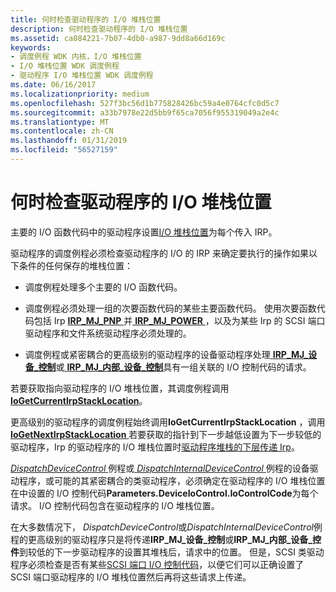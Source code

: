 ```yaml
---
title: 何时检查驱动程序的 I/O 堆栈位置
description: 何时检查驱动程序的 I/O 堆栈位置
ms.assetid: ca084221-7b07-4db0-a987-9dd8a66d169c
keywords:
- 调度例程 WDK 内核，I/O 堆栈位置
- I/O 堆栈位置 WDK 调度例程
- 驱动程序 I/O 堆栈位置 WDK 调度例程
ms.date: 06/16/2017
ms.localizationpriority: medium
ms.openlocfilehash: 527f3bc56d1b775828426bc59a4e0764cfc0d5c7
ms.sourcegitcommit: a33b7978e22d5bb9f65ca7056f955319049a2e4c
ms.translationtype: MT
ms.contentlocale: zh-CN
ms.lasthandoff: 01/31/2019
ms.locfileid: "56527159"
---
```

# <a name="when-to-check-the-drivers-io-stack-location"></a>何时检查驱动程序的 I/O 堆栈位置





主要的 I/O 函数代码中的驱动程序设置[I/O 堆栈位置](i-o-stack-locations.md)为每个传入 IRP。

驱动程序的调度例程必须检查驱动程序的 I/O 的 IRP 来确定要执行的操作如果以下条件的任何保存的堆栈位置：

-   调度例程处理多个主要的 I/O 函数代码。

-   调度例程必须处理一组的次要函数代码的某些主要函数代码。 使用次要函数代码包括 Irp [ **IRP\_MJ\_PNP** ](https://msdn.microsoft.com/library/windows/hardware/ff550772)并[ **IRP\_MJ\_POWER** ](https://msdn.microsoft.com/library/windows/hardware/ff550784)，以及为某些 Irp 的 SCSI 端口驱动程序和文件系统驱动程序必须处理的。

-   调度例程或紧密耦合的更高级别的驱动程序的设备驱动程序处理[ **IRP\_MJ\_设备\_控制**](https://msdn.microsoft.com/library/windows/hardware/ff550744)或[ **IRP\_MJ\_内部\_设备\_控制**](https://msdn.microsoft.com/library/windows/hardware/ff550766)具有一组关联的 I/O 控制代码的请求。

若要获取指向驱动程序的 I/O 堆栈位置，其调度例程调用[ **IoGetCurrentIrpStackLocation**](https://msdn.microsoft.com/library/windows/hardware/ff549174)。

更高级别的驱动程序的调度例程始终调用**IoGetCurrentIrpStackLocation** ，调用[ **IoGetNextIrpStackLocation** ](https://msdn.microsoft.com/library/windows/hardware/ff549266)若要获取的指针到下一步越低设置为下一步较低的驱动程序，Irp 的驱动程序的 I/O 堆栈位置时[驱动程序堆栈的下层传递 Irp](passing-irps-down-the-driver-stack.md)。

[ *DispatchDeviceControl* ](https://docs.microsoft.com/windows-hardware/drivers/ddi/content/wdm/nc-wdm-driver_dispatch)例程或[ *DispatchInternalDeviceControl* ](https://docs.microsoft.com/windows-hardware/drivers/ddi/content/wdm/nc-wdm-driver_dispatch)例程的设备驱动程序，或可能的其紧密耦合的类驱动程序，必须确定在驱动程序的 I/O 堆栈位置在中设置的 I/O 控制代码**Parameters.DeviceIoControl.IoControlCode**为每个请求。 I/O 控制代码包含在驱动程序的 I/O 堆栈位置。

在大多数情况下， *DispatchDeviceControl*或*DispatchInternalDeviceControl*例程的更高级别的驱动程序只是将传递**IRP\_MJ\_设备\_控制**或**IRP\_MJ\_内部\_设备\_控件**到较低的下一步驱动程序的设置其堆栈后，请求中的位置。 但是，SCSI 类驱动程序必须检查是否有某些[SCSI 端口 I/O 控制代码](https://msdn.microsoft.com/library/windows/hardware/ff565367)，以便它们可以正确设置了 SCSI 端口驱动程序的 I/O 堆栈位置然后再将这些请求上传递。

 

 




